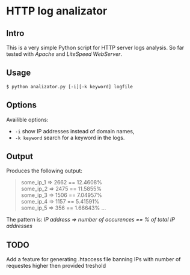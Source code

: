 # HTTP log analizator

## Intro

This is a very simple Python script for HTTP server logs analysis.
So far tested with *Apache* and *LiteSpeed WebServer*.

## Usage

`$ python analizator.py [-i][-k keyword] logfile`

## Options

Availible options:
* `-i` show IP addresses instead of domain names,
* `-k keyword` search for a keyword in the logs.

## Output

Produces the following output:
> some_ip_1 => 2662 == 12.4608%  
> some_ip_2 => 2475 == 11.5855%  
> some_ip_3 => 1506 == 7.04957%  
> some_ip_4 => 1157 == 5.41591%  
> some_ip_5 => 356 == 1.66643%
> ...

The pattern is: *IP address => number of occurences == % of total IP addresses*

## TODO

Add a feature for generating .htaccess file banning IPs with number of requestes higher then provided treshold 
